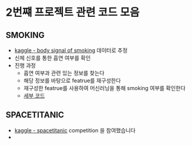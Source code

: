 # 2번쨰 프로젝트 관련 코드 모음

## SMOKING

- [kaggle - body signal of smoking](https://www.kaggle.com/datasets/kukuroo3/body-signal-of-smoking) 데이터로 추정
- 신체 신호를 통한 흡연 여부를 확인
- 진행 과정
  - 흡연 여부과 관련 있는 정보를 찾는다
  - 해당 정보를 바탕으로 featrue를 재구성한다
  - 재구성한 featrue를 사용하여 머신러닝을 통해  smoking 여부를 확인한다
  - [세부 코드](https://github.com/LeeJeaHyuk/Multicampus-Big-Data-Utilization-Project/tree/master/leejeahyuk/smoking)



## SPACETITANIC
- [kaggle - spacetitanic](https://www.kaggle.com/competitions/spaceship-titanic/overview) competition 을 참여했습니다
- 

